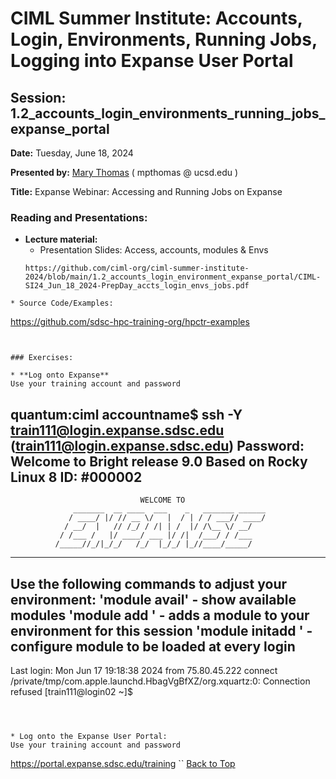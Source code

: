 # CIML Summer Institute:   Accounts, Login, Environments, Running Jobs, Logging into Expanse User Portal

## Session: 1.2_accounts_login_environments_running_jobs_expanse_portal

**Date:**  Tuesday, June 18, 2024

**Presented by:** [Mary Thomas](https://www.sdsc.edu/research/researcher_spotlight/thomas_mary.html )  ( mpthomas  @  ucsd.edu ) 

**Title:** Expanse Webinar:  Accessing and Running Jobs on Expanse

### Reading and Presentations:
* **Lecture material:**
   * Presentation Slides: Access, accounts, modules & Envs
   ```
   https://github.com/ciml-org/ciml-summer-institute-2024/blob/main/1.2_accounts_login_environment_expanse_portal/CIML-SI24_Jun_18_2024-PrepDay_accts_login_envs_jobs.pdf
```
* Source Code/Examples:
```
https://github.com/sdsc-hpc-training-org/hpctr-examples
```


### Exercises:

* **Log onto Expanse**
Use your training account and password
```
quantum:ciml accountname$ ssh -Y train111@login.expanse.sdsc.edu
(train111@login.expanse.sdsc.edu) Password: 
Welcome to Bright release         9.0
                                                         Based on Rocky Linux 8
                                                                    ID: #000002
--------------------------------------------------------------------------------
                                 WELCOME TO
                  _______  __ ____  ___    _   _______ ______
                 / ____/ |/ // __ \/   |  / | / / ___// ____/
                / __/  |   // /_/ / /| | /  |/ /\__ \/ __/
               / /___ /   |/ ____/ ___ |/ /|  /___/ / /___
              /_____//_/|_/_/   /_/  |_/_/ |_//____/_____/
--------------------------------------------------------------------------------
Use the following commands to adjust your environment:
'module avail'            - show available modules
'module add <module>'     - adds a module to your environment for this session
'module initadd <module>' - configure module to be loaded at every login
-------------------------------------------------------------------------------
Last login: Mon Jun 17 19:18:38 2024 from 75.80.45.222
connect /private/tmp/com.apple.launchd.HbagVgBfXZ/org.xquartz:0: Connection refused
[train111@login02 ~]$ 

```


 
* Log onto the Expanse User Portal:
Use your training account and password
```
https://portal.expanse.sdsc.edu/training
``
[Back to Top](#top)
